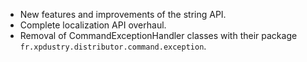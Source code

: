 - New features and improvements of the string API.
- Complete localization API overhaul.
- Removal of CommandExceptionHandler classes with their package `fr.xpdustry.distributor.command.exception`.